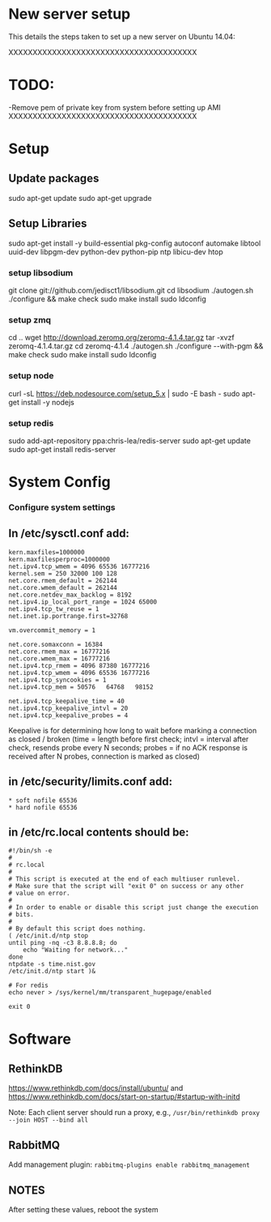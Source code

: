 # New server setup
This details the steps taken to set up a new server on Ubuntu 14.04:

XXXXXXXXXXXXXXXXXXXXXXXXXXXXXXXXXXXXXXX
# TODO:
-Remove pem of private key from system before setting up AMI
XXXXXXXXXXXXXXXXXXXXXXXXXXXXXXXXXXXXXXX





# Setup


## Update packages
sudo apt-get update
sudo apt-get upgrade

## Setup Libraries
sudo apt-get install -y build-essential pkg-config autoconf automake libtool uuid-dev libpgm-dev python-dev python-pip ntp libicu-dev htop

### setup libsodium
git clone git://github.com/jedisct1/libsodium.git
cd libsodium
./autogen.sh
./configure && make check
sudo make install
sudo ldconfig

### setup zmq
cd ..
wget http://download.zeromq.org/zeromq-4.1.4.tar.gz
tar -xvzf zeromq-4.1.4.tar.gz
cd zeromq-4.1.4
./autogen.sh
./configure --with-pgm && make check
sudo make install
sudo ldconfig


### setup node
curl -sL https://deb.nodesource.com/setup_5.x | sudo -E bash -
sudo apt-get install -y nodejs

### setup redis
sudo add-apt-repository ppa:chris-lea/redis-server
sudo apt-get update
sudo apt-get install redis-server

# System Config
### Configure system settings
## In /etc/sysctl.conf add:
```
kern.maxfiles=1000000
kern.maxfilesperproc=1000000
net.ipv4.tcp_wmem = 4096 65536 16777216
kernel.sem = 250 32000 100 128
net.core.rmem_default = 262144
net.core.wmem_default = 262144
net.core.netdev_max_backlog = 8192
net.ipv4.ip_local_port_range = 1024 65000
net.ipv4.tcp_tw_reuse = 1
net.inet.ip.portrange.first=32768

vm.overcommit_memory = 1

net.core.somaxconn = 16384
net.core.rmem_max = 16777216
net.core.wmem_max = 16777216
net.ipv4.tcp_rmem = 4096 87380 16777216
net.ipv4.tcp_wmem = 4096 65536 16777216
net.ipv4.tcp_syncookies = 1
net.ipv4.tcp_mem = 50576   64768   98152

net.ipv4.tcp_keepalive_time = 40
net.ipv4.tcp_keepalive_intvl = 20
net.ipv4.tcp_keepalive_probes = 4
```
Keepalive is for determining how long to wait before marking a connection as closed / broken (time = length before first check; intvl = interval after check, resends probe every N seconds; probes = if no ACK response is received after N probes, connection is marked as closed)


## in /etc/security/limits.conf add:
```
* soft nofile 65536 
* hard nofile 65536
```

## in /etc/rc.local contents should be:
```
#!/bin/sh -e
#
# rc.local
#
# This script is executed at the end of each multiuser runlevel.
# Make sure that the script will "exit 0" on success or any other
# value on error.
#
# In order to enable or disable this script just change the execution
# bits.
#
# By default this script does nothing.
( /etc/init.d/ntp stop
until ping -nq -c3 8.8.8.8; do
    echo "Waiting for network..."
done
ntpdate -s time.nist.gov
/etc/init.d/ntp start )&

# For redis
echo never > /sys/kernel/mm/transparent_hugepage/enabled

exit 0
```

# Software

## RethinkDB
https://www.rethinkdb.com/docs/install/ubuntu/
and
https://www.rethinkdb.com/docs/start-on-startup/#startup-with-initd

Note: Each client server should run a proxy, e.g., `/usr/bin/rethinkdb proxy --join HOST --bind all`

## RabbitMQ
Add management plugin:
`rabbitmq-plugins enable rabbitmq_management`

## NOTES
After setting these values, reboot the system
